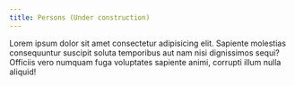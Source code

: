 ```yaml
---
title: Persons (Under construction)
---
```


Lorem ipsum dolor sit amet consectetur adipisicing elit. Sapiente molestias consequuntur suscipit
soluta temporibus aut nam nisi dignissimos sequi? Officiis vero numquam fuga voluptates sapiente
animi, corrupti illum nulla aliquid!
